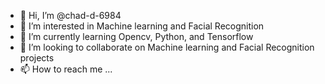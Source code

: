 - 👋 Hi, I’m @chad-d-6984
- 👀 I’m interested in Machine learning and Facial Recognition
- 🌱 I’m currently learning Opencv, Python, and Tensorflow
- 💞️ I’m looking to collaborate on Machine learning and Facial Recognition projects
- 📫 How to reach me ...

<!---
chad-d-6984/chad-d-6984 is a ✨ special ✨ repository because its `README.md` (this file) appears on your GitHub profile.
You can click the Preview link to take a look at your changes.
--->
